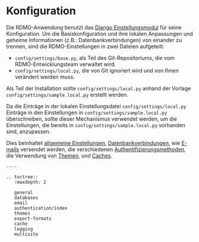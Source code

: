 # Konfiguration

Die RDMO-Anwendung benutzt das [Django Einstellungsmodul](https://docs.djangoproject.com/en/1.10/topics/settings) für seine Konfiguration. Um die Basiskonfiguration und ihre lokalen Anpassungen und geheime Informationen (z.B.: Datenbankverbindungen) von einander zu trennen, sind die RDMO-Einstellungen in zwei Dateien aufgeteilt:

* `config/settings/base.py`, als Teil des Git-Repositoriums, die vom RDMO-Entwicklungsteam verwaltet wird.
* `config/settings/local.py`, die von Git ignoriert wird und von Ihnen verändert werden muss.

Als Teil der Installation sollte `config/settings/local.py` anhand der Vorlage `config/settings/sample.local.py` erstellt werden.

Da die Einträge in der lokalen Einstellungsdatei `config/settings/local.py` Einträge in den Einstellungen in `config/settings/sample.local.py` überschreiben, sollte dieser Mechanismus verwendet werden, um die Einstellungen, die bereits in `config/settings/sample.local.py` vorhanden sind, anzupassen.

Dies beinhaltet [allgemeine Einstellungen](../general.html), [Datenbankverbindungen](../databases.html), wie [E-mails](../email.html) versendet werden, die verschiedenen [Authentifizierungsmethoden](../authentication/index.html), die Verwendung von  [Themen](../themes.html), und [Caches](../cache.html).

```eval_rst
----

.. toctree::
   :maxdepth: 2

   general
   databases
   email
   authentication/index
   themes
   export-formats
   cache
   logging
   multisite
```
